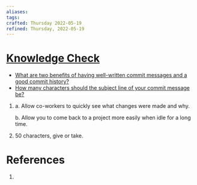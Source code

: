 ```yaml
---
aliases:
tags:
crafted: Thursday 2022-05-19
refined: Thursday, 2022-05-19
---
```


# [Knowledge Check](https://www.theodinproject.com/lessons/foundations-commit-messages#knowledge-check)

- [What are two benefits of having well-written commit messages and a good commit history?](https://cbea.ms/git-commit/#intro)
- [How many characters should the subject line of your commit message be?](https://cbea.ms/git-commit/#limit-50)

1. a. Allow co-workers to quickly see what changes were made and why.

   b. Allow you to come back to a project more easily when idle for a long time.

2. 50 characters, give or take.

# References

1.
